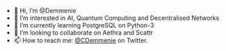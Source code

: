 - 👋 Hi, I’m @Demmenie
- 👀 I’m interested in AI, Quantum Computing and Decentralised Networks
- 🌱 I’m currently learning PostgreSQL on Python-3
- 💞️ I’m looking to collaborate on Aethra and Scattr
- 📫 How to reach me: [@CDemmenie](https://twitter.com/CDemmenie) on Twitter.
